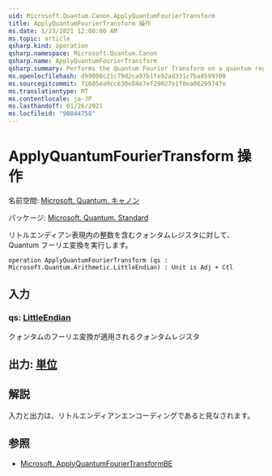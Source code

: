 ```yaml
---
uid: Microsoft.Quantum.Canon.ApplyQuantumFourierTransform
title: ApplyQuantumFourierTransform 操作
ms.date: 1/23/2021 12:00:00 AM
ms.topic: article
qsharp.kind: operation
qsharp.namespace: Microsoft.Quantum.Canon
qsharp.name: ApplyQuantumFourierTransform
qsharp.summary: Performs the Quantum Fourier Transform on a quantum register containing an integer in the little-endian representation.
ms.openlocfilehash: d99000c21c79d2ca97b1fe92ad331c7ba8599700
ms.sourcegitcommit: 71605ea9cc630e84e7ef29027e1f0ea06299747e
ms.translationtype: MT
ms.contentlocale: ja-JP
ms.lasthandoff: 01/26/2021
ms.locfileid: "98844758"
---
```

# <a name="applyquantumfouriertransform-operation"></a>ApplyQuantumFourierTransform 操作

名前空間: [Microsoft. Quantum. キャノン](xref:Microsoft.Quantum.Canon)

パッケージ: [Microsoft. Quantum. Standard](https://nuget.org/packages/Microsoft.Quantum.Standard)


リトルエンディアン表現内の整数を含むクォンタムレジスタに対して、Quantum フーリエ変換を実行します。

```qsharp
operation ApplyQuantumFourierTransform (qs : Microsoft.Quantum.Arithmetic.LittleEndian) : Unit is Adj + Ctl
```


## <a name="input"></a>入力

### <a name="qs--littleendian"></a>qs: [LittleEndian](xref:Microsoft.Quantum.Arithmetic.LittleEndian)

クォンタムのフーリエ変換が適用されるクォンタムレジスタ



## <a name="output--unit"></a>出力: [単位](xref:microsoft.quantum.lang-ref.unit)



## <a name="remarks"></a>解説

入力と出力は、リトルエンディアンエンコーディングであると見なされます。

## <a name="see-also"></a>参照

- [Microsoft. ApplyQuantumFourierTransformBE](xref:Microsoft.Quantum.Canon.ApplyQuantumFourierTransformBE)
